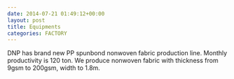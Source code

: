 ```yaml
---
date: 2014-07-21 01:49:12+00:00
layout: post
title: Equipments
categories: FACTORY
---
```


DNP has brand new PP spunbond nonwoven fabric production line. Monthly productivity is 120 ton. We produce nonwoven fabric with thickness from 9gsm to 200gsm, width to 1.8m.
